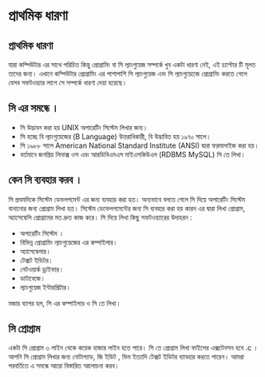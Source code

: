 # প্রাথমিক ধারণা

## প্রাথমিক ধারণা

যারা কম্পিউটার এর সাথে পরিচিত কিন্তু প্রোগ্রামিং বা সি ল্যাংগুয়েজ সম্পর্কে খুব একটা ধারণা নেই, এই চ্যাপ্টার টি মূলত তাদের জন্য। এখানে কম্পিউটার প্রোগ্রামিং এর পাশাপাশি সি ল্যাংগুয়েজ এবং সি ল্যাংগুয়েজেে প্রোগ্রামিং করতে গেলে যেসব সফটওয়্যার লাগে সে সম্পর্কে ধারণা দেয়া হয়েছে।

## সি এর সমন্ধে ।

* সি উদ্ভাবন করা হয় UNIX অপারেটিং সিস্টেম লিখার জন্য। 
* সি হচ্ছে বি ল্যাংগুয়েজের \(B Language\) উত্তরাধিকারী, বি উদ্ভাবিত হয় ১৯৭০ সালে। 
* সি ১৯৮৮ সালে American National Standard Institute \(ANSI\) দ্বারা ফরমালাইজ করা হয়। 
* বর্তমানে জনপ্রিয় লিনাক্স ওস এবং আরডিবিএমএস মাইএসকিউএল \(RDBMS MySQL\) সি তে লিখা।   

## কেন সি ব্যবহার করব ।

সি প্রথমদিকে সিস্টেম ডেভলপমেন্ট এর জন্য ব্যবহার করা হত। অন্যভাবে বলতে গেলে সি দিয়ে অপারেটিং সিস্টেম বানানোর জন্য প্রোগ্রাম লিখা হত। সিস্টেম ডেভেলপমেন্টের জন্য সি ব্যবহার করা হয় কারন এর দ্বারা লিখা প্রোগ্রাম, অ্যাসেম্বেলি প্রোগ্রামের মত দ্রুত কাজ করে। সি দিয়ে লিখা কিছু সফটওয়্যারের উদাহরন :

* অপারেটিং সিস্টেম । 
* বিভিন্ন প্রোগ্রামিং ল্যাংগুয়েজের এর কম্পাইলার। 
* অ্যাসেম্বেলার। 
* টেক্সট ইডিটর। 
* নেটওয়ার্ক ড্রাইভার। 
* ডাটাবেজে। 
* ল্যাংগুয়েজ ইন্টারপ্রিটার। 

মজার ব্যাপর হল, সি এর কম্পাইলার ও সি তে লিখা।

## সি প্রোগ্রাম

একটা সি প্রোগ্রাম ৩ লাইন থেকে কয়েক হাজার লাইন হতে পারে। সি তে প্রোগ্রাম লিখা ফাইলের এক্সটেনসন হবে .c । আপনি সি প্রোগ্রাম লিখার জন্য নোটাপ্যাড, জি ইডিট , ভিম ইত্যাদি টেক্সট ইডিটর ব্যাবহার করতে পারেন। আমরা পরবর্তিতে এ সমন্ধে আরো বিস্তারিত আলোচনা করব।

